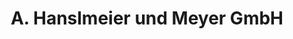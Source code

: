 ---
title: "A. Hanslmeier und Meyer GmbH"
url: /rechtmehring/a-hanslmeier-und-meyer-gmbh/
shop: Türen
---